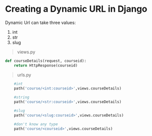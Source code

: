 # Creating a Dynamic URL in Django

Dynamic Url can take three values:

1. int
2. str
3. slug

>views.py
```python
def courseDetails(request, courseid):
    return HttpResponse(courseid)
```

>urls.py
```python
    #int
    path('course/<int:courseid>',views.courseDetails)
    
    #string
    path('course/<str:courseid>',views.courseDetails)

    #slug
    path('course/<slug:courseid>',views.courseDetails)

    #don't know any type 
    path('course/<courseid>',views.courseDetails)
```